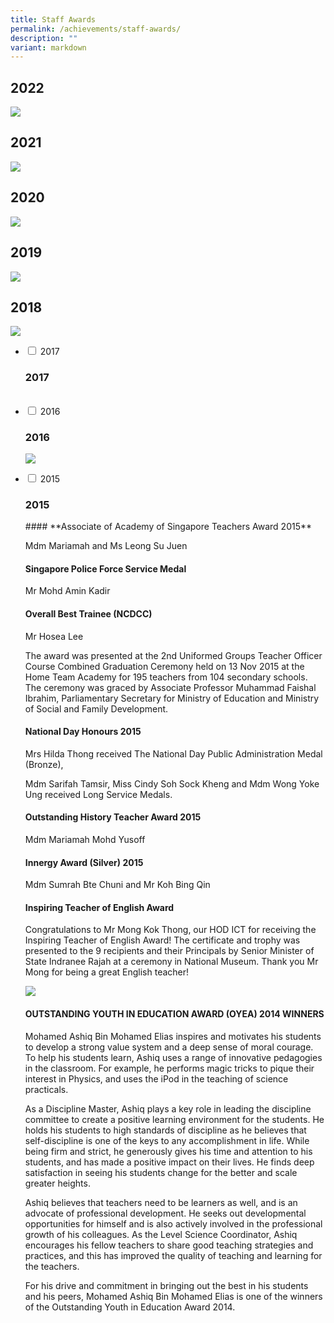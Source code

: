 ```yaml
---
title: Staff Awards
permalink: /achievements/staff-awards/
description: ""
variant: markdown
---
```

## 2022
![](/images/Achievements/Staff%20Accolades/2022_staff%20accolades.png)

## 2021
![](/images/2021staff.png)

## 2020

![](/images/2020staff.png)

## 2019

![](/images/2019staff.png)

## 2018

![](/images/2018staff.png)


<ul class="jekyllcodex_accordion">
	
<li><input type="checkbox" id="accordion1">  
<label for="accordion1">2017</label><div>  
	<h3>2017</h3><br>
	</div></li>

<li><input type="checkbox" id="accordion2">  
<label for="accordion2">2016</label><div>  
	<h3>2016</h3>

![](/images/2016staff.png)
</div></li>

<li><input type="checkbox" id="accordion2">  
<label for="accordion2">2015</label><div>  
	<h3>2015</h3>
<p>
#### **Associate of Academy of Singapore Teachers Award 2015**

Mdm Mariamah and Ms Leong Su Juen
  
#### **Singapore Police Force Service Medal**

Mr Mohd Amin Kadir

#### **Overall Best Trainee (NCDCC)**

Mr Hosea Lee&nbsp;

The award was presented at the 2nd Uniformed Groups Teacher Officer Course Combined Graduation Ceremony held on 13 Nov 2015 at the Home Team Academy for 195 teachers from 104 secondary schools. The ceremony was graced by Associate Professor Muhammad Faishal Ibrahim, Parliamentary Secretary for Ministry of Education and Ministry of Social and Family Development.&nbsp;

#### **National Day Honours 2015**

Mrs Hilda Thong received The National Day Public Administration Medal (Bronze),

Mdm Sarifah Tamsir, Miss Cindy Soh Sock Kheng and Mdm Wong Yoke Ung received Long Service Medals.&nbsp;

#### **Outstanding History Teacher Award 2015**

Mdm Mariamah Mohd Yusoff

#### **Innergy Award (Silver) 2015**

Mdm Sumrah Bte Chuni and Mr Koh Bing Qin

#### **Inspiring Teacher of English Award**

Congratulations to Mr Mong Kok Thong, our HOD ICT for receiving the Inspiring Teacher of English Award! The certificate and trophy was presented to the 9 recipients and their Principals by Senior Minister of State Indranee Rajah at a ceremony in National Museum. Thank you Mr Mong for being a great English teacher!

![](/images/mr%20mong.jpg)

#### OUTSTANDING YOUTH IN EDUCATION AWARD (OYEA) 2014 WINNERS
</p><p>
Mohamed Ashiq Bin Mohamed Elias inspires and motivates his students to develop a strong value system and a deep sense of moral courage. To help his students learn, Ashiq uses a range of innovative pedagogies in the classroom. For example, he performs magic tricks to pique their interest in Physics, and uses the iPod in the teaching of science practicals.</p>
<p>
As a Discipline Master, Ashiq plays a key role in leading the discipline committee to create a positive learning environment for the students. He holds his students to high standards of discipline as he believes that self-discipline is one of the keys to any accomplishment in life. While being firm and strict, he generously gives his time and attention to his students, and has made a positive impact on their lives. He finds deep satisfaction in seeing his students change for the better and scale greater heights.</p>
<p>
Ashiq believes that teachers need to be learners as well, and is an advocate of professional development. He seeks out developmental opportunities for himself and is also actively involved in the professional growth of his colleagues. As the Level Science Coordinator, Ashiq encourages his fellow teachers to share good teaching strategies and practices, and this has improved the quality of teaching and learning for the teachers.</p>
<p>
For his drive and commitment in bringing out the best in his students and his peers, Mohamed Ashiq Bin Mohamed Elias is one of the winners of the Outstanding Youth in Education Award 2014.</p>
	
	
</div></li></ul>